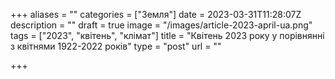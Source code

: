 +++
aliases = ""
categories = ["Земля"]
date = 2023-03-31T11:28:07Z
description = ""
draft = true
image = "/images/article-2023-april-ua.png"
tags = ["2023", "квітень", "клiмат"]
title = "Квітень 2023 року у порівнянні з квітнями 1922-2022 років"
type = "post"
url = ""

+++
